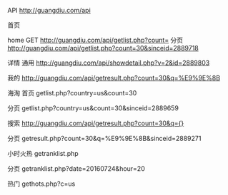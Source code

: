 
API
  http://guangdiu.com/api


首页

  home
    GET
    http://guangdiu.com/api/getlist.php?count=
  分页
   http://guangdiu.com/api/getlist.php?count=30&sinceid=2889718

   详情  通用
   http://guangdiu.com/api/showdetail.php?v=2&id=2889803

   我的
   http://guangdiu.com/api/getresult.php?count=30&q=%E9%9E%8B

  海淘 首页
    getlist.php?country=us&count=30

  分页
  getlist.php?country=us&count=30&sinceid=2889659

  搜索
  http://guangdiu.com/api/getresult.php?count=30&q={}

  分页
    getresult.php?count=30&q=%E9%9E%8B&sinceid=2889271


   小时火热
   getranklist.php

   分页
   getranklist.php?date=20160724&hour=20

   热门
   gethots.php?c=us